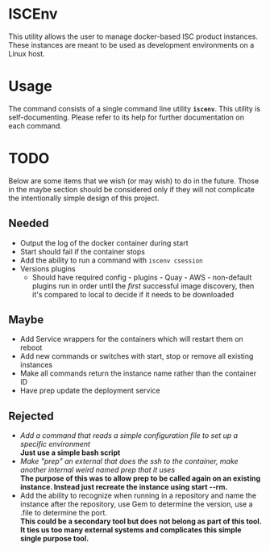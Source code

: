 # ISCEnv
This utility allows the user to manage docker-based ISC product instances.  These instances are meant to be used as
development environments on a Linux host.

# Usage
The command consists of a single command line utility **`iscenv`**.  This utility is self-documenting.  Please refer
to its help for further documentation on each command.

# TODO
Below are some items that we wish (or may wish) to do in the future.  Those in the maybe section should be considered
only if they will not complicate the intentionally simple design of this project.

## Needed
- Output the log of the docker container during start
- Start should fail if the container stops
- Add the ability to run a command with `iscenv csession`
- Versions plugins
  - Should have required config
		- plugins
			- Quay
			- AWS
		- non-default plugins run in order until the *first* successful image discovery, then it's compared to local to decide if it needs to be downloaded


## Maybe
- Add Service wrappers for the containers which will restart them on reboot
- Add new commands or switches with start, stop or remove all existing instances
- Make all commands return the instance name rather than the container ID
- Have prep update the deployment service

## Rejected
- _Add a command that reads a simple configuration file to set up a specific environment_  
**Just use a simple bash script**
- _Make "prep" an external that does the ssh to the container, make another internal weird named prep that it uses_  
**The purpose of this was to allow prep to be called again on an existing instance.  Instead just recreate the instance using start --rm.**
- Add the ability to recognize when running in a repository and name the instance after the repository, use Gem to determine the version, use a .file to determine the port.  
**This could be a secondary tool but does not belong as part of this tool.  It ties us too many external systems and complicates this simple single purpose tool.**
